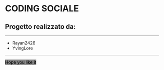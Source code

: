 # CODING SOCIALE

## Progetto realizzato da:

----

- Rayan2426
- YvingLore

---

<mark style="background-color: gray">Hope you like it</mark>